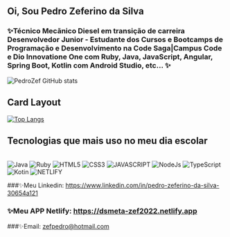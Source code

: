 ## Oi, Sou Pedro Zeferino da Silva

### ✨Técnico Mecãnico Diesel em transição de carreira Desenvolvedor Junior - Estudante dos Cursos e Bootcamps de Programação e Desenvolvimento na Code Saga|Campus Code e Dio Innovatione One com Ruby, Java, JavaScript, Angular, Spring Boot, Kotlin com Android Studio, etc... ✨

![PedroZef GitHub stats](https://github-readme-stats.vercel.app/api?username=PedroZef&show_icons=true&theme=merko)

## Card Layout

[![Top Langs](https://github-readme-stats.vercel.app/api/top-langs/?username=PedroZef&layout=compact)](https://github.com/PedroZef/github-readme-stats)

## Tecnologias que mais uso no meu dia escolar

<div style="display: inline_block"><br/>
      <img align"center" alt="Java" src="https://img.shields.io/badge/Java-ED8B00?style=for-the-badge&logo=java&logoColor=white" />
      <img align"center" alt="Ruby" src="https://img.shields.io/badge/Ruby-E34F26?style=for-the-badge&logo=ruby&logoColor=white" />
   <img align"center" alt="HTML5" src="https://img.shields.io/badge/HTML5-E34F26?style=for-the-badge&logo=html5&logoColor=white" />
   <img align"center" alt="CSS3" src="https://img.shields.io/badge/CSS3-1572B6?style=for-the-badge&logo=css3&logoColor=white" />
   <img align"center" alt="JAVASCRIPT" src="https://img.shields.io/badge/JavaScript-F7DF1E?style=for-the-badge&logo=javascript&logoColor=black" />
   <img align"center" alt="NodeJs" src="https://img.shields.io/badge/Node.js-43853D?style=for-the-badge&logo=node.js&logoColor=white" />
   <img align"center" alt="TypeScript" src="https://img.shields.io/badge/TypeScript-007ACC?style=for-the-badge&logo=typescript&logoColor=white" />
   <img align"center" alt="Kotin" src="https://img.shields.io/badge/Kotlin-0095D5?&style=for-the-badge&logo=kotlin&logoColor=white" />
   <img align"center" alt="NETLIFY" src="https://img.shields.io/badge/NETLIFY-E34F26?style=for-the-badge&logo=netlify&logoColor=white" />
</div>


###✨Meu Linkedin: https://www.linkedin.com/in/pedro-zeferino-da-silva-30654a121    
### ✨Meu APP Netlify: https://dsmeta-zef2022.netlify.app

###✨Email: zefpedro@hotmail.com
